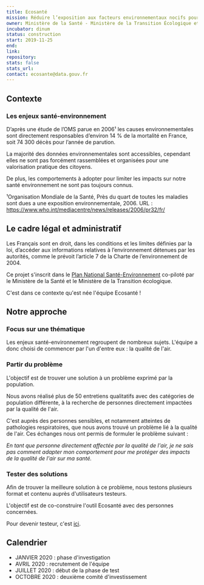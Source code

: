 ```yaml
---
title: Ecosanté
mission: Réduire l’exposition aux facteurs environnementaux nocifs pour la santé
owner: Ministère de la Santé - Ministère de la Transition Écologique et Solidaire
incubator: dinum
status: construction
start: 2019-11-25 
end: 
link:
repository:
stats: false 
stats_url: 
contact: ecosante@data.gouv.fr
---
```


## Contexte

### Les enjeux santé-environnement

D’après une étude de l’OMS parue en 2006¹ les causes environnementales sont directement responsables d’environ 14 % de la mortalité en France, soit 74 300 décès pour l’année de parution. 

La majorité des données environnementales sont accessibles, cependant elles ne sont pas forcément rassemblées et organisées pour une valorisation pratique des citoyens.

De plus, les comportements à adopter pour limiter les impacts sur notre santé environnement ne sont pas toujours connus.

¹Organisation Mondiale de la Santé, Près du quart de toutes les maladies sont dues a une exposition environnementale, 2006. URL : https://www.who.int/mediacentre/news/releases/2006/pr32/fr/

## Le cadre légal et administratif

Les Français sont en droit, dans les conditions et les limites définies par la loi, d’accéder aux informations relatives à l’environnement détenues par les autorités, comme le prévoit l’article 7 de la Charte de l’environnement de 2004. 

Ce projet s'inscrit dans le [Plan National Santé-Environnement](https://solidarites-sante.gouv.fr/sante-et-environnement/les-plans-nationaux-sante-environnement/article/plan-national-sante-environnement-4-pnse-4-mon-environnement-ma-sante-2020-2024) co-piloté par le Ministère de la Santé et le Ministère de la Transition écologique. 

C'est dans ce contexte qu'est née l'équipe Ecosanté !

## Notre approche

### Focus sur une thématique

Les enjeux santé-environnement regroupent de nombreux sujets. L'équipe a donc choisi de commencer par l'un d'entre eux : la qualité de l'air. 

### Partir du problème

L'objectif est de trouver une solution à un problème exprimé par la population. 

Nous avons réalisé plus de 50 entretiens qualitatifs avec des catégories de population différente, à la recherche de personnes directement impactées par la qualité de l'air. 

C'est auprès des personnes sensibles, et notamment atteintes de pathologies respiratoires, que nous avons trouvé un problème lié à la qualité de l'air. Ces échanges nous ont permis de formuler le problème suivant : 

*En tant que personne directement affectée par la qualité de l'air, je ne sais pas comment adapter mon comportement pour me protéger des impacts de la qualité de l'air sur ma santé.*

### Tester des solutions

Afin de trouver la meilleure solution à ce problème, nous testons plusieurs format et contenu auprès d'utilisateurs testeurs. 

L'objectif est de co-construire l'outil Ecosanté avec des personnes concernées. 

Pour devenir testeur, c'est [ici](https://betagouv.github.io/ecosante/). 


## Calendrier

* JANVIER 2020 : phase d'investigation
* AVRIL 2020 : recrutement de l'équipe
* JUILLET 2020 : début de la phase de test
* OCTOBRE 2020 : deuxième comité d'investissement
